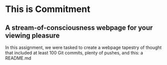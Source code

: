 # This is Commitment
## A stream-of-consciousness webpage for your viewing pleasure

In this assignment, we were tasked to create a webpage tapestry of thought that included at least 100 Git commits, plenty of pushes, and this: a README.md
